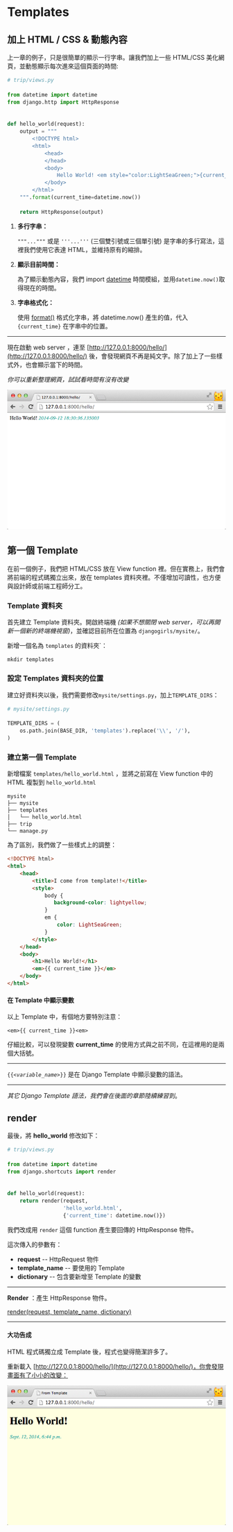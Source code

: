 # Templates

## 加上 HTML / CSS & 動態內容

上一章的例子，只是很簡單的顯示一行字串。讓我們加上一些 HTML/CSS 美化網頁，並動態顯示每次進來這個頁面的時間:

```python
# trip/views.py

from datetime import datetime
from django.http import HttpResponse


def hello_world(request):
    output = """
        <!DOCTYPE html>
        <html>
            <head>
            </head>
            <body>
                Hello World! <em style="color:LightSeaGreen;">{current_time}</em>
            </body>
        </html>
    """.format(current_time=datetime.now())

    return HttpResponse(output)
```

1. **多行字串：**

    `"""..."""` 或是 `'''...'''` (三個雙引號或三個單引號) 是字串的多行寫法，這裡我們使用它表達 HTML，並維持原有的縮排。
2. **顯示目前時間：**

    為了顯示動態內容，我們 import [datetime](https://docs.python.org/3/library/datetime.html) 時間模組，並用`datetime.now()`取得現在的時間。

3. **字串格式化：**

    使用 [format()](https://docs.python.org/3/library/string.html#string-formatting) 格式化字串，將 datetime.now() 產生的值，代入 `{current_time}` 在字串中的位置。

---

現在啟動 web server ，連至 [http://127.0.0.1:8000/hello/](http://127.0.0.1:8000/hello/) 後，會發現網頁不再是純文字。除了加上了一些樣式外，也會顯示當下的時間。

*你可以重新整理網頁，試試看時間有沒有改變*

![hello-world-html-string.png](./../images/hello-world-html-string.png)


## 第一個 Template

在前一個例子，我們把 HTML/CSS 放在 View function 裡。但在實務上，我們會將前端的程式碼獨立出來，放在 templates 資料夾裡。不僅增加可讀性，也方便與設計師或前端工程師分工。

###  Template 資料夾

首先建立 Template 資料夾。開啟終端機 *(如果不想關閉 web server，可以再開新一個新的終端機視窗)*，並確認目前所在位置為 `djangogirls/mysite/`。

新增一個名為 `templates` 的資料夾`：

```
mkdir templates
```

### 設定 Templates 資料夾的位置

建立好資料夾以後，我們需要修改`mysite/settings.py`，加上`TEMPLATE_DIRS`：

```python
# mysite/settings.py

TEMPLATE_DIRS = (
    os.path.join(BASE_DIR, 'templates').replace('\\', '/'),
)
```


### 建立第一個 Template
新增檔案 `templates/hello_world.html` ，並將之前寫在 View function 中的 HTML 複製到 `hello_world.html`
```
mysite
├── mysite
├── templates
│   └── hello_world.html
├── trip
└── manage.py
```

為了區別，我們做了一些樣式上的調整：
```html
<!DOCTYPE html>
<html>
    <head>
        <title>I come from template!!</title>
        <style>
            body {
               background-color: lightyellow;
            }
            em {
                color: LightSeaGreen;
            }
        </style>
    </head>
    <body>
        <h1>Hello World!</h1>
        <em>{{ current_time }}</em>
    </body>
</html>

```

#### 在 Template 中顯示變數
以上 Template 中，有個地方要特別注意：

    <em>{{ current_time }}<em>

仔細比較，可以發現變數 **current_time** 的使用方式與之前不同，在這裡用的是兩個大括號。

---

`{{`*`<variable_name>`*`}}` 是在 Django Template 中顯示變數的語法。

---

*其它 Django Template 語法，我們會在後面的章節陸續練習到*。


## render

最後，將 **hello_world** 修改如下：

```python
# trip/views.py

from datetime import datetime
from django.shortcuts import render


def hello_world(request):
    return render(request,
                  'hello_world.html',
                  {'current_time': datetime.now()})
```

我們改成用 `render` 這個 function 產生要回傳的 HttpResponse 物件。

這次傳入的參數有：

 - **request** --  HttpRequest 物件
 - **template_name** -- 要使用的 Template
 - **dictionary** -- 包含要新增至 Template 的變數

---
**Render** ：產生 HttpResponse 物件。

[render(request, template_name, dictionary)](https://docs.djangoproject.com/en/dev/topics/http/shortcuts/#render)

---



#### 大功告成

HTML 程式碼獨立成 Template 後，程式也變得簡潔許多了。

重新載入 [http://127.0.0.1:8000/hello/](http://127.0.0.1:8000/hello/)，你會發現畫面有了小小的改變：

![HelloWorld From Template](./../images/hello-world-from-template.png)



